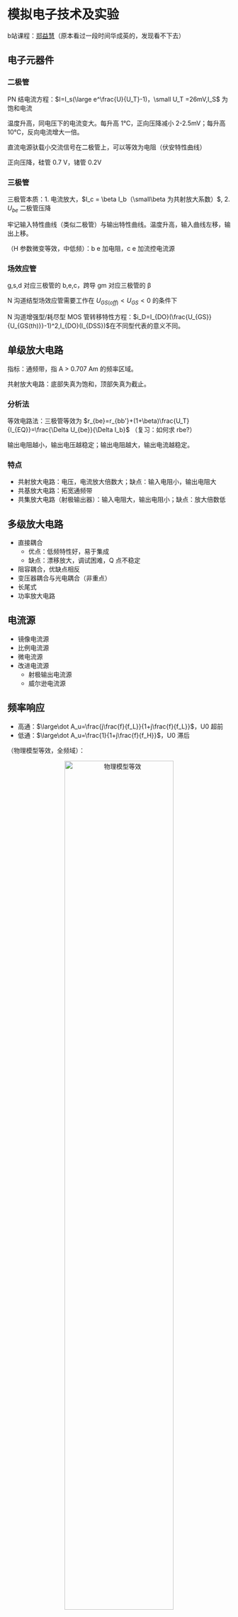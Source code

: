 # 模拟电子技术及实验
b站课程：[郑益慧](https://www.bilibili.com/video/BV1Gt411b7Zq)（原本看过一段时间华成英的，发现看不下去）
## 电子元器件
### 二极管
PN 结电流方程：<span v-pre>$I=I_s(\large e^\frac{U}{U_T}-1)，\small U_T =26mV,I_S$</span> 为饱和电流

温度升高，同电压下的电流变大。每升高 1℃，正向压降减小 2-2.5mV；每升高 10℃，反向电流增大一倍。

直流电源驮载小交流信号在二极管上，可以等效为电阻（伏安特性曲线）

正向压降，硅管 0.7 V，锗管 0.2V
### 三极管
三极管本质：1. 电流放大，<span v-pre>$I_c = \beta I_b（\small\beta 为共射放大系数）$</span>, 2. <span v-pre>$U_{be}$</span> 二极管压降

牢记输入特性曲线（类似二极管）与输出特性曲线。温度升高，输入曲线左移，输出上移。

（H 参数微变等效，中低频）：b e 加电阻，c e 加流控电流源
### 场效应管
g,s,d 对应三极管的 b,e,c，跨导 gm 对应三极管的 β

N 沟道结型场效应管需要工作在 <span v-pre>$U_{GS(off)}<U_{GS}<0$</span> 的条件下

N 沟道增强型/耗尽型 MOS 管转移特性方程：<span v-pre>$i_D=I_{DO}(\frac{U_{GS}}{U_{GS(th)}}-1)^2,I_{DO}(I_{DSS})$</span>在不同型代表的意义不同。

## 单级放大电路
指标：通频带，指 A > 0.707 Am 的频率区域。

共射放大电路：底部失真为饱和，顶部失真为截止。
### 分析法
等效电路法：三极管等效为 <span v-pre>$r_{be}=r_{bb'}+(1+\beta)\frac{U_T}{I_{EQ}}=\frac{\Delta U_{be}}{\Delta I_b}$</span> （复习：如何求 rbe?）

输出电阻越小，输出电压越稳定；输出电阻越大，输出电流越稳定。
### 特点
* 共射放大电路：电压，电流放大倍数大；缺点：输入电阻小，输出电阻大
* 共基放大电路：拓宽通频带
* 共集放大电路（射极输出器）：输入电阻大，输出电阻小；缺点：放大倍数低
## 多级放大电路
* 直接耦合
    * 优点：低频特性好，易于集成
    * 缺点：漂移放大，调试困难，Q 点不稳定
* 阻容耦合，优缺点相反
* 变压器耦合与光电耦合（非重点）
* 长尾式
* 功率放大电路
## 电流源
* 镜像电流源
* 比例电流源
* 微电流源
* 改进电流源
    * 射极输出电流源
    * 威尔逊电流源
## 频率响应
* 高通：<span v-pre>$\large\dot A_u=\frac{j\frac{f}{f_L}}{1+j\frac{f}{f_L}}$</span>，U0 超前
* 低通：<span v-pre>$\large\dot A_u=\frac{1}{1+j\frac{f}{f_H}}$</span>，U0 滞后

（物理模型等效，全频域）：

<div style="text-align: center;">
<img alt="物理模型等效" src="https://cdn.staticaly.com/gh/lxl66566/lxl66566.github.io/images/farraginous/learning/analog_circuit/1.png"  width="70%" height="70%"/>
</div>

且还能再继续简化。<span v-pre>$g_m=\beta_0/r_{b'e}$</span>
### 多级频率响应
级数越多，通频带越窄。

<span v-pre>$f_L^2=1.1\sum f_{Li}^2$</span>，修正系数

## 反馈
* 怎么判断到底是电压反馈还是电流反馈？
    * 假设输出电压为零，或令负载电阻RL=0，然后看反馈信号是否存在，若反馈信号不存在了，说明反馈信号与输出电压成比例，就是电压反馈。若反馈信号还存在，则说明反馈信号与输出电压不成比例，而是与输出电流成比例，是电流反馈。

负反馈在相同端子：并联负反馈；相异端子：串联负反馈
### 参数
* 闭环放大倍数：<span v-pre>$\displaystyle\dot A_f=\frac{\dot A}{1+\dot A\dot F}	\approx\frac{1}{\dot F}$</span> &nbsp;&nbsp;&nbsp;(深度负反馈
* 反馈深度：|1+AF|
### 负反馈影响
* 输入电阻，串联：\*反馈深度，并联：/反馈深度
* 输出电阻：电压：/反馈深度，电流：\*反馈深度
* 通频带：\*反馈深度
* 放大倍数：/反馈深度
* 减小非线性失真
* 自激振荡：相移 180 度时，放大倍数大于 1
    * 消除：高通电路加电容，简单滞后
## 电压比较器
种类：单限，双限，滞回，
### 非正弦波发生电路
1. 矩形波：滞回比较器 + 电容
2. 三角波：矩形波 + 积分器